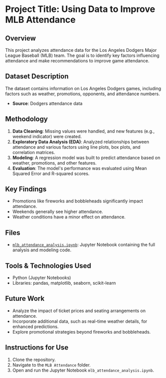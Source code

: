 # Project Title: Using Data to Improve MLB Attendance

## Overview
This project analyzes attendance data for the Los Angeles Dodgers Major League Baseball (MLB) team. The goal is to identify key factors influencing attendance and make recommendations to improve game attendance.

## Dataset Description
The dataset contains information on Los Angeles Dodgers games, including factors such as weather, promotions, opponents, and attendance numbers.

- **Source**: Dodgers attendance data

## Methodology
1. **Data Cleaning**: Missing values were handled, and new features (e.g., weekend indicator) were created.
2. **Exploratory Data Analysis (EDA)**: Analyzed relationships between attendance and various factors using line plots, box plots, and correlation matrices.
3. **Modeling**: A regression model was built to predict attendance based on weather, promotions, and other features.
4. **Evaluation**: The model's performance was evaluated using Mean Squared Error and R-squared scores.

## Key Findings
- Promotions like fireworks and bobbleheads significantly impact attendance.
- Weekends generally see higher attendance.
- Weather conditions have a minor effect on attendance.

## Files
- [`mlb_attendance_analysis.ipynb`](./mlb_attendance_analysis.ipynb): Jupyter Notebook containing the full analysis and modeling code.

## Tools & Technologies Used
- Python (Jupyter Notebooks)
- Libraries: pandas, matplotlib, seaborn, scikit-learn

## Future Work
- Analyze the impact of ticket prices and seating arrangements on attendance.
- Incorporate additional data, such as real-time weather details, for enhanced predictions.
- Explore promotional strategies beyond fireworks and bobbleheads.

## Instructions for Use
1. Clone the repository.
2. Navigate to the `MLB Attendance` folder.
3. Open and run the Jupyter Notebook `mlb_attendance_analysis.ipynb`.
